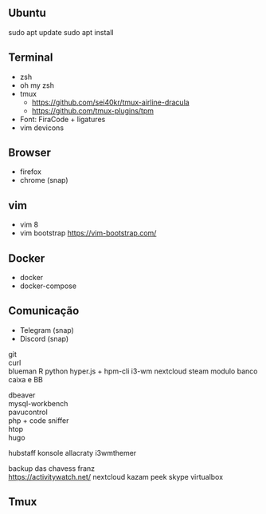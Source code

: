## Ubuntu 
sudo apt update 
sudo apt install 

## Terminal
- zsh 
- oh my zsh 
- tmux 
  * https://github.com/sei40kr/tmux-airline-dracula  
  * https://github.com/tmux-plugins/tpm
- Font: FiraCode + ligatures 
- vim devicons 

## Browser
- firefox  
- chrome (snap)

## vim 
- vim 8 
- vim bootstrap https://vim-bootstrap.com/

## Docker 
- docker 
- docker-compose 

## Comunicação
- Telegram (snap)
- Discord (snap)

git  
curl  
blueman 
R 
python 
hyper.js + hpm-cli 
i3-wm 
nextcloud 
steam 
modulo banco caixa e BB 
  
dbeaver  
mysql-workbench  
pavucontrol  
php + code sniffer  
htop  
hugo  

hubstaff
konsole
allacraty
i3wmthemer

backup das chavess
franz  
https://activitywatch.net/
nextcloud
kazam
peek
skype
virtualbox



## Tmux

